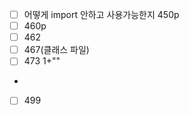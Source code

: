 - [ ] 어떻게 import 안하고 사용가능한지 450p
- [ ]  460p
- [ ] 462
- [ ] 467(클래스 파일)
- [ ] 473 1+""
- 
- [ ] 499

